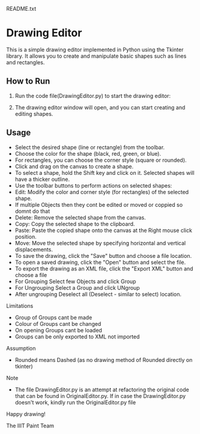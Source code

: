 README.txt

Drawing Editor
==============

This is a simple drawing editor implemented in Python using the Tkinter library. It allows you to create and manipulate basic shapes such as lines and rectangles.



How to Run
----------

1. Run the code file(DrawingEditor.py) to start the drawing editor:



2. The drawing editor window will open, and you can start creating and editing shapes.

Usage
-----
- Select the desired shape (line or rectangle) from the toolbar.
- Choose the color for the shape (black, red, green, or blue).
- For rectangles, you can choose the corner style (square or rounded).
- Click and drag on the canvas to create a shape.
- To select a shape, hold the Shift key and click on it. Selected shapes will have a thicker outline.
- Use the toolbar buttons to perform actions on selected shapes:
- Edit: Modify the color and corner style (for rectangles) of the selected shape.
- If multiple Objects then they cont be edited or moved or coppied so domnt do that 
- Delete: Remove the selected shape from the canvas.
- Copy: Copy the selected shape to the clipboard.
- Paste: Paste the copied shape onto the canvas at the Right mouse click position.
- Move: Move the selected shape by specifying horizontal and vertical displacements.
- To save the drawing, click the "Save" button and choose a file location.
- To open a saved drawing, click the "Open" button and select the file.
- To export the drawing as an XML file, click the "Export XML" button and choose a file 
- For Grouping Select few Objects and click Group 
- For Ungrouping Select a Group and click UNgroup 
- After ungrouping Deselect all (Deselect - similar to select)
location.


Limitations
- Group of Groups cant be made 
- Colour of Groups cant be changed 
- On opening Groups cant be loaded
- Groups can be only exported to XML not imported


Assumption 
- Rounded means Dashed (as no drawing method of Rounded directly on tkinter) 

Note
- The file DrawingEditor.py is an attempt at refactoring the original code that can be found in OriginalEditor.py. If in case the DrawingEditor.py doesn't work, kindly run the OriginalEditor.py file

Happy drawing!

The IIIT Paint Team
